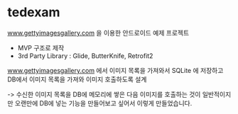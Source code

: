 # tedexam
 www.gettyimagesgallery.com 을 이용한 안드로이드 예제 프로젝트

- MVP 구조로 제작
- 3rd Party Library : Glide, ButterKnife, Retrofit2

www.gettyimagesgallery.com 에서 이미지 목록을 가져와서 SQLite 에 저장하고
DB에서 이미지 목록을 가져와 이미지 호출하도록 설계

-> 수신한 이미지 목록을 DB에 메모리에 쌓은 다음 이미지를 호출하는 것이 일반적이지만
오랜만에 DB에 넣는 기능을 만들어보고 싶어서 이렇게 만들었습니다.
